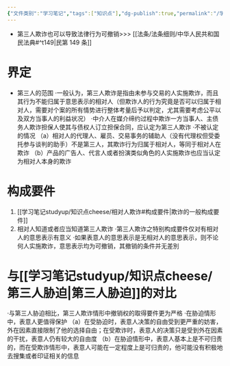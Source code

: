 ```yaml
---
{"文件类别":"学习笔记","tags":["知识点"],"dg-publish":true,"permalink":"/学习笔记studyup/知识点cheese/第三人欺诈/","dgPassFrontmatter":true,"noteIcon":"","created":"2024-07-17T11:38:09.132+08:00","updated":"2024-09-30T11:33:24.657+08:00"}
---
```


- 第三人欺诈也可以导致法律行为可撤销>>> [[法条/法条细则/中华人民共和国民法典#^t149\|民第 149 条]]
# 界定
- 第三人的范围
·一般认为，第三人欺诈是指由未参与交易的人实施欺诈，而且其行为不能归属于意思表示的相对人（但欺诈人的行为究竟是否可以归属于相对人，需要对个案的所有情势进行整体考量后予以判定，尤其需要考虑公平以及双方当事人的利益状况）
·中介人在媒介缔约过程中欺诈一方当事人、主债务人欺诈担保人使其与债权人订立担保合同，应认定为第三人欺诈
·不被认定的情况
（a）相对人的代理人、雇员、交易事务的辅助人（没有代理权但受委托参与谈判的助手）不是第三人，其欺诈行为归属于相对人，等同于相对人在欺诈
（b）产品的广告人、代言人或者扮演类似角色的人实施欺诈也应当认定为相对人本身的欺诈

# 构成要件
1.  [[学习笔记studyup/知识点cheese/相对人欺诈#构成要件\|欺诈的一般构成要件]]
2. 相对人知道或者应当知道第三人欺诈
·第三人欺诈之特别构成要件仅对有相对人的意思表示有意义
·如果表意人的意思表示是无相对人的意思表示，则不论何人实施欺诈，意思表示均为可撤销，其撤销的条件并无差別
# 与[[学习笔记studyup/知识点cheese/第三人胁迫\|第三人胁迫]]的对比
·与第三人胁迫相比，第三人欺诈情形中撤销权的取得要件更为严格
·在胁迫情形中，表意人更值得保护
（a）在受胁迫时，表意人决策的自由受到更严重的妨害，外在因素直接限制了他的选择自由；在受欺诈时，表意人的决策只是受到外在因素的干扰，表意人仍有较大的自由度
（b）在胁迫情形中，表意人基本上是不可归责的，而在受欺诈情形中，表意人可能在一定程度上是可归责的，他可能没有积极地去搜集或者印证相关的信息
